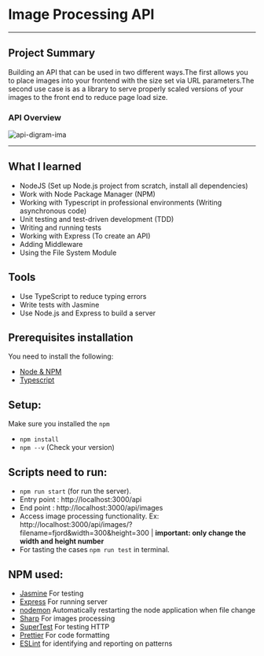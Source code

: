 # Image Processing API
***

## Project Summary

Building an API that can be used in two different ways.The first allows you to place images into your frontend with the size set via URL parameters.The second use case is as a library to serve properly scaled versions of your images to the front end to reduce page load size.


### API Overview 
![api-digram-ima](https://user-images.githubusercontent.com/68514108/204344587-dc526da4-7632-4f2b-aff1-0674480c5f0a.png)

***

## What I learned 
- NodeJS (Set up Node.js project from scratch, install all dependencies)
- Work with Node Package Manager (NPM)
- Working with Typescript in professional environments (Writing asynchronous code)
- Unit testing and test-driven development (TDD)
- Writing and running tests
- Working with Express (To create an API)
- Adding Middleware
- Using the File System Module

 
## Tools
- Use TypeScript to reduce typing errors
- Write tests with Jasmine
- Use Node.js and Express to build a server




##  Prerequisites installation
You need to install the following: 
- [Node & NPM](https://nodejs.org/en/download/)
- [Typescript](https://www.npmjs.com/package/typescript)

## Setup:
Make sure you installed the `npm`  
- `npm install`
- `npm --v` (Check your version)

## Scripts need to run: 
- `npm run start` (for run the server).
- Entry point : http://localhost:3000/api
- End point : http://localhost:3000/api/images
- Access image processing functionality. Ex: http://localhost:3000/api/images/?filename=fjord&width=300&height=300 | **important: only change the width and height number**
- For tasting the cases `npm run test` in terminal.


## NPM used: 
- [Jasmine](https://www.npmjs.com/package/jasmine) For testing 
- [Express](https://www.npmjs.com/package/express)  For running server 
- [nodemon](https://www.npmjs.com/package/nodemon) Automatically restarting the node application when file change
- [Sharp](https://www.npmjs.com/package/sharp) For images processing
- [SuperTest](https://www.npmjs.com/package/supertest) For testing HTTP
- [Prettier](https://www.npmjs.com/package/prettier) For code formatting
- [ESLint](https://www.npmjs.com/package/eslint) for identifying and reporting on patterns



